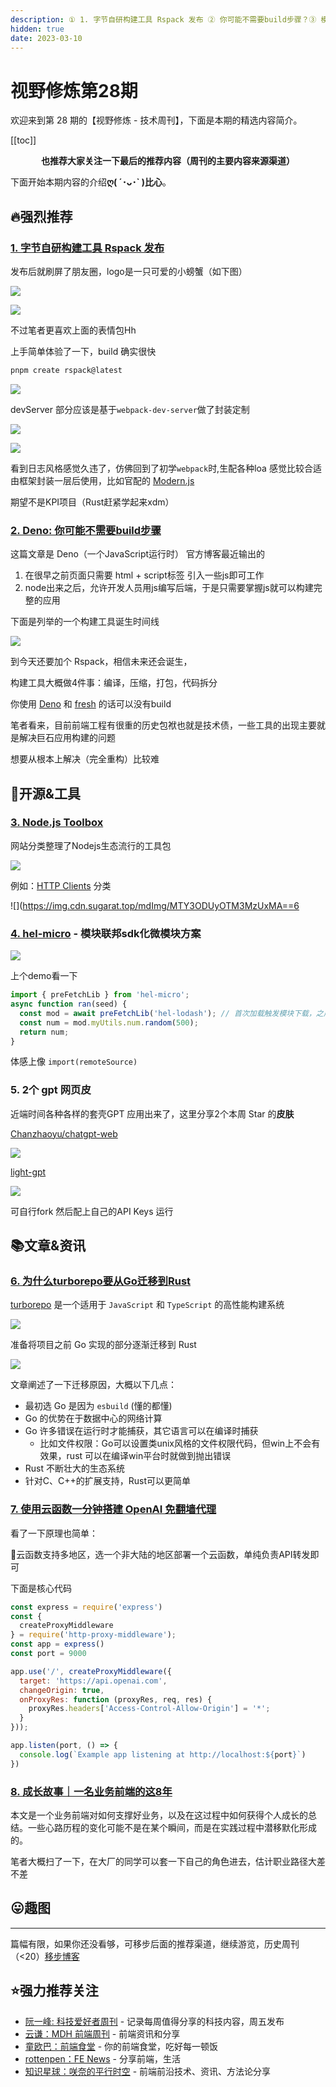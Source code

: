 ```yaml
---
description: ① 1. 字节自研构建工具 Rspack 发布 ② 你可能不需要build步骤？③ 模块联邦sdk化微模块方案 ④ gpt 网页皮 ⑤ 前端8年老兵的自述....
hidden: true
date: 2023-03-10
---
```


# 视野修炼第28期

欢迎来到第 28 期的【视野修炼 - 技术周刊】，下面是本期的精选内容简介。

[[toc]]

<center>

**​也推荐大家关注一下最后的推荐内容（周刊的主要内容来源渠道）**
</center>


下面开始本期内容的介绍**ღ( ´･ᴗ･` )比心**。
## 🔥强烈推荐
### [1. 字节自研构建工具 Rspack 发布](https://mp.weixin.qq.com/s/R-tjPrj2N2DKMO8_cPsp9Q)
发布后就刷屏了朋友圈，logo是一只可爱的小螃蟹（如下图）

![](https://img.cdn.sugarat.top/mdImg/MTY3ODUyODIyMTgxMA==678528221810)

![](https://img.cdn.sugarat.top/mdImg/MTY3NzkzNjc1OTk2NQ==677936759965)

不过笔者更喜欢上面的表情包Hh

上手简单体验了一下，build 确实很快
```sh
pnpm create rspack@latest
```
![](https://img.cdn.sugarat.top/mdImg/MTY3ODUyODM3OTg4MA==678528379881)

devServer 部分应该是基于`webpack-dev-server`做了封装定制

![](https://img.cdn.sugarat.top/mdImg/MTY3ODUyODk1NDA4OQ==678528954089)


![](https://img.cdn.sugarat.top/mdImg/MTY3ODUyODk4MDIxOA==678528980218)

看到日志风格感觉久违了，仿佛回到了初学`webpack`时,生配各种loa
感觉比较合适由框架封装一层后使用，比如官配的 [Modern.js](https://modernjs.dev/)

期望不是KPI项目（Rust赶紧学起来xdm）

### [2. Deno: 你可能不需要build步骤](https://deno.com/blog/you-dont-need-a-build-step)

这篇文章是 Deno（一个JavaScript运行时） 官方博客最近输出的
1. 在很早之前页面只需要 html + script标签 引入一些js即可工作
2. node出来之后，允许开发人员用js编写后端，于是只需要掌握js就可以构建完整的应用

下面是列举的一个构建工具诞生时间线

![](https://img.cdn.sugarat.top/mdImg/MTY3ODU0NzMxNzU2OA==678547317568)

到今天还要加个 Rspack，相信未来还会诞生，

构建工具大概做4件事：编译，压缩，打包，代码拆分

你使用 [Deno](https://deno.land/) 和 [fresh](https://fresh.deno.dev/) 的话可以没有build

笔者看来，目前前端工程有很重的历史包袱也就是技术债，一些工具的出现主要就是解决巨石应用构建的问题

想要从根本上解决（完全重构）比较难

## 🔧开源&工具
### [3. Node.js Toolbox](https://nodejstoolbox.com/)
 
网站分类整理了Nodejs生态流行的工具包

![](https://img.cdn.sugarat.top/mdImg/MTY3ODUyOTI1NDM5Mg==678529254392)

例如：[HTTP Clients](https://nodejstoolbox.com/categories/http-clients) 分类

![](https://img.cdn.sugarat.top/mdImg/MTY3ODUyOTM3MzUxMA==6

### [4. hel-micro](https://tnfe.github.io/hel/) - 模块联邦sdk化微模块方案
![](https://img.cdn.sugarat.top/mdImg/MTY3ODU0ODQ1Mzc2MA==678548453760)

上个demo看一下

```js
import { preFetchLib } from 'hel-micro';
async function ran(seed) {
  const mod = await preFetchLib('hel-lodash'); // 首次加载触发模块下载，之后会从hel-micro缓存获取
  const num = mod.myUtils.num.random(500);
  return num;
}
```
体感上像 `import(remoteSource)`

### 5. 2个 gpt 网页皮
近端时间各种各样的套壳GPT 应用出来了，这里分享2个本周 Star 的**皮肤**

[Chanzhaoyu/chatgpt-web](https://github.com/Chanzhaoyu/chatgpt-web)

![](https://img.cdn.sugarat.top/mdImg/MTY3ODU4ODQ5NzQ0OA==678588497448)

[light-gpt](https://github.com/riwigefi/light-gpt)

![](https://img.cdn.sugarat.top/mdImg/MTY3ODU4ODYzMTY0MA==678588631640)

可自行fork 然后配上自己的API Keys 运行

## 📚文章&资讯
### [6. 为什么turborepo要从Go迁移到Rust](https://vercel.com/blog/turborepo-migration-go-rust)

[turborepo](https://turbo.build/repo) 是一个适用于 `JavaScript` 和 `TypeScript` 的高性能构建系统

![](https://img.cdn.sugarat.top/mdImg/MTY3ODUzMTEzMDcxMg==678531130712)

准备将项目之前 Go 实现的部分逐渐迁移到 Rust

![](https://img.cdn.sugarat.top/mdImg/MTY3ODUzMTQ4NzcwOA==678531487708)

文章阐述了一下迁移原因，大概以下几点：
* 最初选 Go 是因为 `esbuild` (懂的都懂)
* Go 的优势在于数据中心的网络计算
* Go 许多错误在运行时才能捕获，其它语言可以在编译时捕获
  * 比如文件权限：Go可以设置类unix风格的文件权限代码，但win上不会有效果，rust 可以在编译win平台时就做到抛出错误
* Rust 不断壮大的生态系统
* 针对C、C++的扩展支持，Rust可以更简单

### [7. 使用云函数一分钟搭建 OpenAI 免翻墙代理](https://github.com/Ice-Hazymoon/openai-scf-proxy)
看了一下原理也简单：

🐧云函数支持多地区，选一个非大陆的地区部署一个云函数，单纯负责API转发即可

下面是核心代码
```js
const express = require('express')
const {
  createProxyMiddleware
} = require('http-proxy-middleware');
const app = express()
const port = 9000

app.use('/', createProxyMiddleware({
  target: 'https://api.openai.com',
  changeOrigin: true,
  onProxyRes: function (proxyRes, req, res) {
    proxyRes.headers['Access-Control-Allow-Origin'] = '*';
  }
}));

app.listen(port, () => {
  console.log(`Example app listening at http://localhost:${port}`)
})
```

### [8. 成长故事｜一名业务前端的这8年](https://mp.weixin.qq.com/s/f-QlvWERHR4Vl6x9M27VCg)

本文是一个业务前端对如何支撑好业务，以及在这过程中如何获得个人成长的总结。一些心路历程的变化可能不是在某个瞬间，而是在实践过程中潜移默化形成的。

笔者大概扫了一下，在大厂的同学可以套一下自己的角色进去，估计职业路径大差不差

## 😛趣图

---

篇幅有限，如果你还没看够，可移步后面的推荐渠道，继续游览，历史周刊（<20）[移步博客](https://sugarat.top/weekly/index.html)

## ⭐️强力推荐关注
* [阮一峰: 科技爱好者周刊](https://www.ruanyifeng.com/blog/archives.html) - 记录每周值得分享的科技内容，周五发布
* [云谦：MDH 前端周刊](https://www.yuque.com/chencheng/mdh-weekly) - 前端资讯和分享
* [童欧巴：前端食堂](https://github.com/Geekhyt/weekly) - 你的前端食堂，吃好每一顿饭
* [rottenpen：FE News](https://rottenpen.zhubai.love/) - 分享前端，生活
* [知识星球：咲奈的平行时空](https://wx.zsxq.com/dweb2/index/group/15552285284822) - 前端前沿技术、资讯、方法论分享

